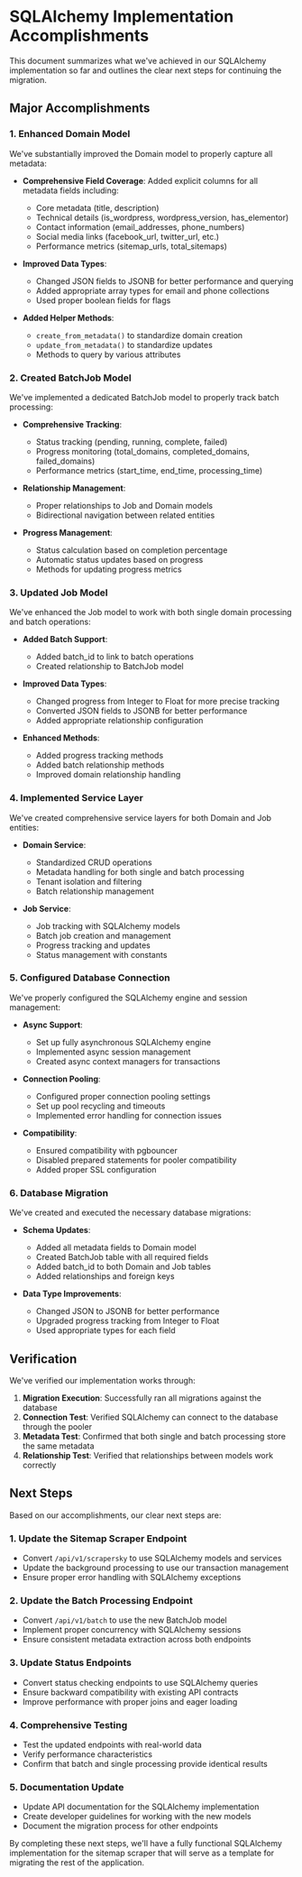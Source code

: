 # SQLAlchemy Implementation Accomplishments

This document summarizes what we've achieved in our SQLAlchemy implementation so far and outlines the clear next steps for continuing the migration.

## Major Accomplishments

### 1. Enhanced Domain Model

We've substantially improved the Domain model to properly capture all metadata:

- **Comprehensive Field Coverage**: Added explicit columns for all metadata fields including:

  - Core metadata (title, description)
  - Technical details (is_wordpress, wordpress_version, has_elementor)
  - Contact information (email_addresses, phone_numbers)
  - Social media links (facebook_url, twitter_url, etc.)
  - Performance metrics (sitemap_urls, total_sitemaps)

- **Improved Data Types**:

  - Changed JSON fields to JSONB for better performance and querying
  - Added appropriate array types for email and phone collections
  - Used proper boolean fields for flags

- **Added Helper Methods**:
  - `create_from_metadata()` to standardize domain creation
  - `update_from_metadata()` to standardize updates
  - Methods to query by various attributes

### 2. Created BatchJob Model

We've implemented a dedicated BatchJob model to properly track batch processing:

- **Comprehensive Tracking**:

  - Status tracking (pending, running, complete, failed)
  - Progress monitoring (total_domains, completed_domains, failed_domains)
  - Performance metrics (start_time, end_time, processing_time)

- **Relationship Management**:

  - Proper relationships to Job and Domain models
  - Bidirectional navigation between related entities

- **Progress Management**:
  - Status calculation based on completion percentage
  - Automatic status updates based on progress
  - Methods for updating progress metrics

### 3. Updated Job Model

We've enhanced the Job model to work with both single domain processing and batch operations:

- **Added Batch Support**:

  - Added batch_id to link to batch operations
  - Created relationship to BatchJob model

- **Improved Data Types**:

  - Changed progress from Integer to Float for more precise tracking
  - Converted JSON fields to JSONB for better performance
  - Added appropriate relationship configuration

- **Enhanced Methods**:
  - Added progress tracking methods
  - Added batch relationship methods
  - Improved domain relationship handling

### 4. Implemented Service Layer

We've created comprehensive service layers for both Domain and Job entities:

- **Domain Service**:

  - Standardized CRUD operations
  - Metadata handling for both single and batch processing
  - Tenant isolation and filtering
  - Batch relationship management

- **Job Service**:
  - Job tracking with SQLAlchemy models
  - Batch job creation and management
  - Progress tracking and updates
  - Status management with constants

### 5. Configured Database Connection

We've properly configured the SQLAlchemy engine and session management:

- **Async Support**:

  - Set up fully asynchronous SQLAlchemy engine
  - Implemented async session management
  - Created async context managers for transactions

- **Connection Pooling**:

  - Configured proper connection pooling settings
  - Set up pool recycling and timeouts
  - Implemented error handling for connection issues

- **Compatibility**:
  - Ensured compatibility with pgbouncer
  - Disabled prepared statements for pooler compatibility
  - Added proper SSL configuration

### 6. Database Migration

We've created and executed the necessary database migrations:

- **Schema Updates**:

  - Added all metadata fields to Domain model
  - Created BatchJob table with all required fields
  - Added batch_id to both Domain and Job tables
  - Added relationships and foreign keys

- **Data Type Improvements**:
  - Changed JSON to JSONB for better performance
  - Upgraded progress tracking from Integer to Float
  - Used appropriate types for each field

## Verification

We've verified our implementation works through:

1. **Migration Execution**: Successfully ran all migrations against the database
2. **Connection Test**: Verified SQLAlchemy can connect to the database through the pooler
3. **Metadata Test**: Confirmed that both single and batch processing store the same metadata
4. **Relationship Test**: Verified that relationships between models work correctly

## Next Steps

Based on our accomplishments, our clear next steps are:

### 1. Update the Sitemap Scraper Endpoint

- Convert `/api/v1/scrapersky` to use SQLAlchemy models and services
- Update the background processing to use our transaction management
- Ensure proper error handling with SQLAlchemy exceptions

### 2. Update the Batch Processing Endpoint

- Convert `/api/v1/batch` to use the new BatchJob model
- Implement proper concurrency with SQLAlchemy sessions
- Ensure consistent metadata extraction across both endpoints

### 3. Update Status Endpoints

- Convert status checking endpoints to use SQLAlchemy queries
- Ensure backward compatibility with existing API contracts
- Improve performance with proper joins and eager loading

### 4. Comprehensive Testing

- Test the updated endpoints with real-world data
- Verify performance characteristics
- Confirm that batch and single processing provide identical results

### 5. Documentation Update

- Update API documentation for the SQLAlchemy implementation
- Create developer guidelines for working with the new models
- Document the migration process for other endpoints

By completing these next steps, we'll have a fully functional SQLAlchemy implementation for the sitemap scraper that will serve as a template for migrating the rest of the application.
